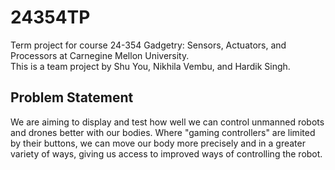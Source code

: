 # 24354TP
Term project for course 24-354 Gadgetry: Sensors, Actuators, and Processors at Carnegine Mellon University.  
This is a team project by Shu You, Nikhila Vembu, and Hardik Singh.

## Problem Statement
We are aiming to display and test how well we can control unmanned robots and drones better with our bodies. 
Where "gaming controllers" are limited by their buttons, we can move our body more precisely and in a greater variety of ways, giving us access to improved ways of controlling the robot.
